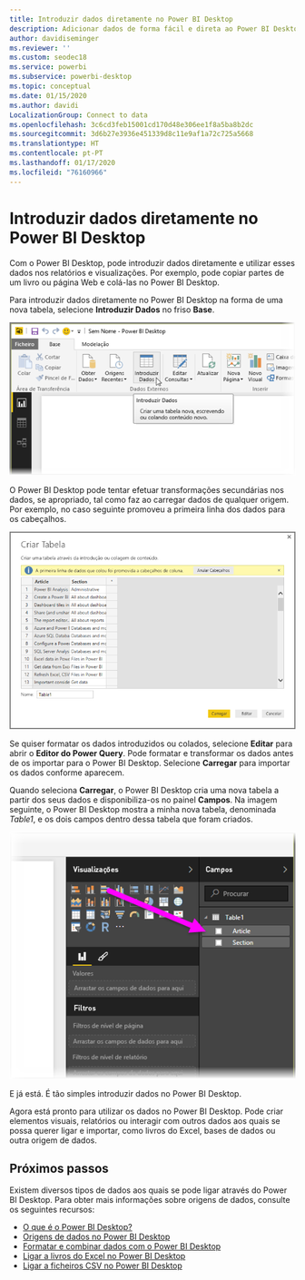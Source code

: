 ```yaml
---
title: Introduzir dados diretamente no Power BI Desktop
description: Adicionar dados de forma fácil e direta ao Power BI Desktop
author: davidiseminger
ms.reviewer: ''
ms.custom: seodec18
ms.service: powerbi
ms.subservice: powerbi-desktop
ms.topic: conceptual
ms.date: 01/15/2020
ms.author: davidi
LocalizationGroup: Connect to data
ms.openlocfilehash: 3c6cd3feb15001cd170d48e306ee1f8a5ba8b2dc
ms.sourcegitcommit: 3d6b27e3936e451339d8c11e9af1a72c725a5668
ms.translationtype: HT
ms.contentlocale: pt-PT
ms.lasthandoff: 01/17/2020
ms.locfileid: "76160966"
---
```

# <a name="enter-data-directly-into-power-bi-desktop"></a>Introduzir dados diretamente no Power BI Desktop

Com o Power BI Desktop, pode introduzir dados diretamente e utilizar esses dados nos relatórios e visualizações. Por exemplo, pode copiar partes de um livro ou página Web e colá-las no Power BI Desktop.

Para introduzir dados diretamente no Power BI Desktop na forma de uma nova tabela, selecione **Introduzir Dados** no friso **Base**.

![Selecionar Introduzir Dados na Página Inicial](media/desktop-enter-data-directly-into-desktop/enter-data-directly_1.png)

O Power BI Desktop pode tentar efetuar transformações secundárias nos dados, se apropriado, tal como faz ao carregar dados de qualquer origem. Por exemplo, no caso seguinte promoveu a primeira linha dos dados para os cabeçalhos.

![Dados com a primeira linha como títulos de coluna](media/desktop-enter-data-directly-into-desktop/enter-data-directly_2.png)

Se quiser formatar os dados introduzidos ou colados, selecione **Editar** para abrir o **Editor do Power Query**. Pode formatar e transformar os dados antes de os importar para o Power BI Desktop. Selecione **Carregar** para importar os dados conforme aparecem.

Quando seleciona **Carregar**, o Power BI Desktop cria uma nova tabela a partir dos seus dados e disponibiliza-os no painel **Campos**. Na imagem seguinte, o Power BI Desktop mostra a minha nova tabela, denominada *Table1*, e os dois campos dentro dessa tabela que foram criados.

![Campos carregados no Power BI Desktop](media/desktop-enter-data-directly-into-desktop/enter-data-directly_3.png)

E já está. É tão simples introduzir dados no Power BI Desktop.

Agora está pronto para utilizar os dados no Power BI Desktop. Pode criar elementos visuais, relatórios ou interagir com outros dados aos quais se possa querer ligar e importar, como livros do Excel, bases de dados ou outra origem de dados.

## <a name="next-steps"></a>Próximos passos

Existem diversos tipos de dados aos quais se pode ligar através do Power BI Desktop. Para obter mais informações sobre origens de dados, consulte os seguintes recursos:

* [O que é o Power BI Desktop?](desktop-what-is-desktop.md)
* [Origens de dados no Power BI Desktop](desktop-data-sources.md)
* [Formatar e combinar dados com o Power BI Desktop](desktop-shape-and-combine-data.md)
* [Ligar a livros do Excel no Power BI Desktop](desktop-connect-excel.md)
* [Ligar a ficheiros CSV no Power BI Desktop](desktop-connect-csv.md)
